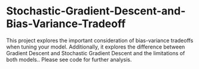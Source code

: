 # Stochastic-Gradient-Descent-and-Bias-Variance-Tradeoff
This project explores the important consideration of bias-variance tradeoffs when tuning your model. Additionally, it explores the difference between Gradient Descent and Stochastic Gradient Descent and the limitations of both models.. Please see code for further analysis.
